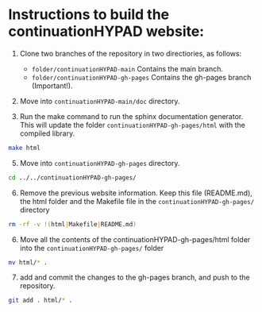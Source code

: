 # Instructions to build the continuationHYPAD website:


1. Clone two branches of the repository in two directiories, as follows:

	- ```folder/continuationHYPAD-main``` Contains the main branch.
	- ```folder/continuationHYPAD-gh-pages``` Contains the gh-pages branch (Important!).

3. Move into ```continuationHYPAD-main/doc``` directory.

4. Run the make command to run the sphinx documentation generator. This will update the folder ```continuationHYPAD-gh-pages/html``` with the compiled library.

``` bash
make html
```

5. Move into ```continuationHYPAD-gh-pages``` directory.

``` bash
cd ../../continuationHYPAD-gh-pages/
```

6. Remove the previous website information. Keep this file (README.md), the html folder and the Makefile file in the ```continuationHYPAD-gh-pages/``` directory

``` bash
rm -rf -v !(html|Makefile|README.md)
```


6. Move all the contents of the continuationHYPAD-gh-pages/html folder into the ```continuationHYPAD-gh-pages/``` folder  

``` bash
mv html/* .
```

7. add and commit the changes to the gh-pages branch, and push to the repository.

``` bash
git add . html/* .
```